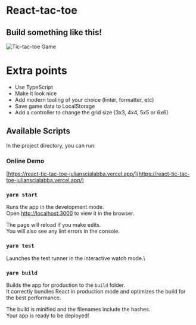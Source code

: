 # React-tac-toe

## Build something like this!

![Tic-tac-toe Game](https://github.com/grain-team/tic-tac-toe/blob/master/objective.png?raw=true)

# Extra points

- Use TypeScript
- Make it look nice
- Add modern tooling of your choice (linter, formatter, etc)
- Save game data to LocalStorage
- Add a controller to change the grid size (3x3, 4x4, 5x5 or 6x6)

## Available Scripts

In the project directory, you can run:

### Online Demo

[https://react-tic-tac-toe-julianscialabba.vercel.app/](https://react-tic-tac-toe-julianscialabba.vercel.app/)

### `yarn start`

Runs the app in the development mode.\
Open [http://localhost:3000](http://localhost:3000) to view it in the browser.

The page will reload if you make edits.\
You will also see any lint errors in the console.

### `yarn test`

Launches the test runner in the interactive watch mode.\

### `yarn build`

Builds the app for production to the `build` folder.\
It correctly bundles React in production mode and optimizes the build for the best performance.

The build is minified and the filenames include the hashes.\
Your app is ready to be deployed!
